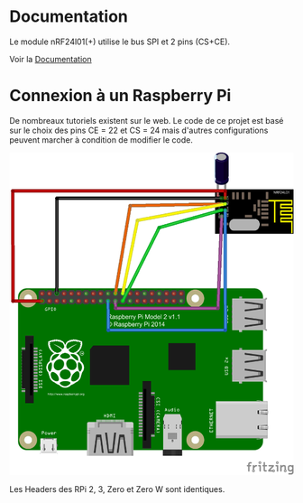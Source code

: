 # Documentation
Le module nRF24l01(+) utilise le bus SPI et 2 pins (CS+CE).

Voir la [Documentation](nRF24L01Pluss_Preliminary_Product_Specification_v1_0.pdf)

# Connexion à un Raspberry Pi

De nombreaux tutoriels existent sur le web. Le code de ce projet est basé sur le choix des pins CE = 22 et CS = 24 mais d'autres configurations peuvent marcher à condition de modifier le code.

![Image](./RPI_nRF24l01_conection.png?raw=true)

Les Headers des RPi 2, 3, Zero et Zero W sont identiques.
